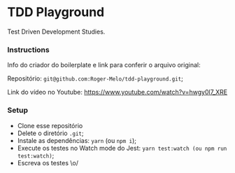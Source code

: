 # TDD Playground

Test Driven Development Studies.

### Instructions 

Info do criador do boilerplate e link para conferir o arquivo original:

Repositório: `git@github.com:Roger-Melo/tdd-playground.git`;

Link do vídeo no Youtube: https://www.youtube.com/watch?v=hwgy0l7_XRE

### Setup 
- Clone esse repositório
- Delete o diretório `.git`;
- Instale as dependências: `yarn` (ou `npm i`);
- Execute os testes no Watch mode do Jest: `yarn test:watch (ou npm run test:watch)`;
- Escreva os testes \o/